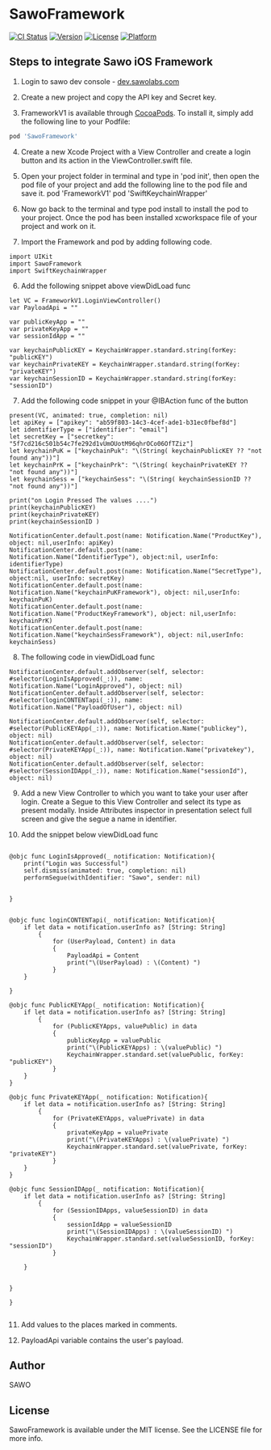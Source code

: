 # SawoFramework

[![CI Status](https://img.shields.io/travis/rhytthm/FrameworkV1.svg?style=flat)](https://travis-ci.org/rhytthm/FrameworkV1)
[![Version](https://img.shields.io/cocoapods/v/FrameworkV1.svg?style=flat)](https://cocoapods.org/pods/FrameworkV1)
[![License](https://img.shields.io/cocoapods/l/FrameworkV1.svg?style=flat)](https://cocoapods.org/pods/FrameworkV1)
[![Platform](https://img.shields.io/cocoapods/p/FrameworkV1.svg?style=flat)](https://cocoapods.org/pods/FrameworkV1)



## Steps to integrate Sawo iOS Framework 
1. Login to sawo dev console - [dev.sawolabs.com](http://dev.sawolabs.com) 
   
2. Create a new project and copy the API key and Secret key.

3. FrameworkV1 is available through [CocoaPods](https://cocoapods.org). To install
it, simply add the following line to your Podfile:

```ruby
pod 'SawoFramework'
```

4. Create a new Xcode Project with a View Controller and create a login button and its action in the ViewController.swift file.

5. Open your project folder in terminal and type in 'pod init', then open the pod file of your project and add the following line to the pod file and save it.
pod 'FrameworkV1'
pod 'SwiftKeychainWrapper' 

6. Now go back to the terminal and type pod install to install the pod to your project. Once the pod has been installed xcworkspace file of your project and work on it.

7. Import the Framework and pod by adding following code.
```
import UIKit
import SawoFramework
import SwiftKeychainWrapper

```

6. Add the following snippet above viewDidLoad func 
```
let VC = FrameworkV1.LoginViewController()
var PayloadApi = ""

var publicKeyApp = ""
var privateKeyApp = ""
var sessionIdApp = ""
    
var keychainPublicKEY = KeychainWrapper.standard.string(forKey: "publicKEY")
var keychainPrivateKEY = KeychainWrapper.standard.string(forKey: "privateKEY")
var keychainSessionID = KeychainWrapper.standard.string(forKey: "sessionID")

```

7. Add the following code snippet in your @IBAction func of the button
```
present(VC, animated: true, completion: nil)
let apiKey = ["apikey": "ab59f803-14c3-4cef-ade1-b31ec0fbef8d"]
let identifierType = ["identifier": "email"]
let secretKey = ["secretkey": "5f7cd216c501b54c7fe292d1vUmOUotM96qhrOCo06OfTZiz"]
let keychainPuK = ["keychainPuk": "\(String( keychainPublicKEY ?? "not found any"))"]
let keychainPrK = ["keychainPrk": "\(String( keychainPrivateKEY ?? "not found any"))"]
let keychainSess = ["keychainSess": "\(String( keychainSessionID ?? "not found any"))"]

print("on Login Pressed The values ....")
print(keychainPublicKEY)
print(keychainPrivateKEY)
print(keychainSessionID )

NotificationCenter.default.post(name: Notification.Name("ProductKey"), object: nil,userInfo: apiKey)
NotificationCenter.default.post(name: Notification.Name("IdentifierType"), object:nil, userInfo: identifierType)
NotificationCenter.default.post(name: Notification.Name("SecretType"), object:nil, userInfo: secretKey)
NotificationCenter.default.post(name: Notification.Name("keychainPuKFramework"), object: nil,userInfo: keychainPuK)
NotificationCenter.default.post(name: Notification.Name("ProductKeyFramework"), object: nil,userInfo: keychainPrK)
NotificationCenter.default.post(name: Notification.Name("keychainSessFramework"), object: nil,userInfo: keychainSess)

```
8. The following code in viewDidLoad func 
```
NotificationCenter.default.addObserver(self, selector: #selector(LoginIsApproved(_:)), name: Notification.Name("LoginApproved"), object: nil)
NotificationCenter.default.addObserver(self, selector: #selector(loginCONTENTapi(_:)), name: Notification.Name("PayloadOfUser"), object: nil)

NotificationCenter.default.addObserver(self, selector: #selector(PublicKEYApp(_:)), name: Notification.Name("publickey"), object: nil)
NotificationCenter.default.addObserver(self, selector: #selector(PrivateKEYApp(_:)), name: Notification.Name("privatekey"), object: nil)
NotificationCenter.default.addObserver(self, selector: #selector(SessionIDApp(_:)), name: Notification.Name("sessionId"), object: nil)

```
9. Add a new View Controller to which you want to take your user after login. Create a Segue to this  View Controller and select its type as present modally. Inside Attributes inspector in presentation select full screen and give the segue a name in identifier.

10. Add the snippet below  viewDidLoad func
```

@objc func LoginIsApproved(_ notification: Notification){
    print("Login was Successful")
    self.dismiss(animated: true, completion: nil)
    performSegue(withIdentifier: "Sawo", sender: nil)
    

}


@objc func loginCONTENTapi(_ notification: Notification){
    if let data = notification.userInfo as? [String: String]
        {
            for (UserPayload, Content) in data
            {
                PayloadApi = Content
                print("\(UserPayload) : \(Content) ")
            }
    }

}

@objc func PublicKEYApp(_ notification: Notification){
    if let data = notification.userInfo as? [String: String]
        {
            for (PublicKEYApps, valuePublic) in data
            {
                publicKeyApp = valuePublic
                print("\(PublicKEYApps) : \(valuePublic) ")
                KeychainWrapper.standard.set(valuePublic, forKey: "publicKEY")
            }
    }
}

@objc func PrivateKEYApp(_ notification: Notification){
    if let data = notification.userInfo as? [String: String]
        {
            for (PrivateKEYApps, valuePrivate) in data
            {
                privateKeyApp = valuePrivate
                print("\(PrivateKEYApps) : \(valuePrivate) ")
                KeychainWrapper.standard.set(valuePrivate, forKey: "privateKEY")
            }
    }
}

@objc func SessionIDApp(_ notification: Notification){
    if let data = notification.userInfo as? [String: String]
        {
            for (SessionIDApps, valueSessionID) in data
            {
                sessionIdApp = valueSessionID
                print("\(SessionIDApps) : \(valueSessionID) ")
                KeychainWrapper.standard.set(valueSessionID, forKey: "sessionID")
            }
        
    }
    

}

}


```
11. Add values to the places marked in comments.

12. PayloadApi variable contains the user's payload.

## Author

SAWO

## License

SawoFramework is available under the MIT license. See the LICENSE file for more info.
